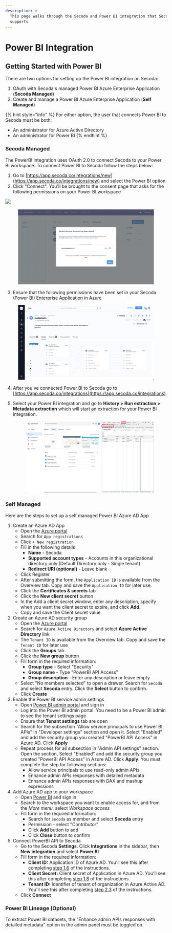 ```yaml
---
description: >-
  This page walks through the Secoda and Power BI integration that Secoda
  supports
---
```


# Power BI Integration

## **Getting Started with Power BI** <a href="#h_3a4bfd6458" id="h_3a4bfd6458"></a>

There are two options for setting up the Power BI integration on Secoda:

1. OAuth with Secoda's managed Power BI Azure Enterprise Application (**Secoda Managed**)
2. Create and manage a Power BI Azure Enterprise Application (**Self Managed**)

{% hint style="info" %}
For either option, the user that connects Power BI to Secoda must be both:

* An administrator for Azure Active Directory
* An administrator for Power BI
{% endhint %}

### Secoda Managed

The PowerBI integration uses OAuth 2.0 to connect Secoda to your Power BI workspace. To connect Power BI to Secoda follow the steps below:

1. Go to [https://app.secoda.co/integrations/new](https://app.secoda.co/integrations/new) and select the Power BI option
2. Click "Connect". You'll be brought to the consent page that asks for the following permissions on your Power BI workspace

![](<../.gitbook/assets/image (2) (1) (3).png>)

<figure><img src="../.gitbook/assets/image.png" alt=""><figcaption></figcaption></figure>

3. Ensure that the following permissions have been set in your Secoda (Power BI) Enterprise Application in Azure

<figure><img src="../.gitbook/assets/image (1).png" alt=""><figcaption></figcaption></figure>

4. After you've connected Power BI to Secoda go to [https://app.secoda.co/integrations](https://app.secoda.co/integrations)
5.  Select your Power BI integration and go to **History > Run extraction > Metadata extraction** which will start an extraction for your Power BI integration.&#x20;

    <figure><img src="../.gitbook/assets/image (4) (1).png" alt=""><figcaption></figcaption></figure>

### Self Managed

Here are the steps to set up a self managed Power BI Azure AD App

1. Create an Azure AD App
   * Open the [Azure portal](https://portal.azure.com/)
   * Search for `App registrations`
   * Click `+ New registration`
   * Fill in the following details
     * **Name** - Secoda
     * **Supported account types** - Accounts in this organizational directory only (Default Directory only - Single tenant)&#x20;
     * **Redirect URI (optional)** - Leave blank
   * Click Register
   * After submitting the form, the `Application ID` is available from the Overview tab. Copy and save the `Application ID` for later use.
   * Click the **Certificates & secrets** tab
   * Click the **New client secret** button
   * In the Add a client secret window, enter any description, specify when you want the client secret to expire, and click **Add**.
   * Copy and save the Client secret value
2. Create an Azure AD security group
   * Open the [Azure portal](https://portal.azure.com/)
   * Search for `Azure Active Directory` and select **Azure Active Directory** link
   * The `Tenant ID` is available from the Overview tab. Copy and save the `Tenant ID` for later use
   * Click the **Groups** tab
   * Click the **New group** button
   * Fill form in the required information:
     * **Group type** - Select "Security"
     * **Group name** - Type "PowerBI API Access"
     * **Group description** - Enter any description or leave empty
   * Select "No members selected" to open a drawer. Search for `Secoda` and select **Secoda** entry. Click the **Select** button to confirm.
   * Click **Create**
3. Enable the Power BI service admin settings
   * Open [Power BI admin portal](https://app.powerbi.com/admin-portal/) and sign in
   * Log into the Power BI admin portal. You need to be a Power BI admin to see the tenant settings page
   * Ensure that **Tenant settings** tab are open
   * Search for the subsection "Allow service principals to use Power BI APIs" in "Developer settings" section and open it. Select "Enabled" and add the security group you created "PowerBI API Access" in Azure AD. Click **Apply**
   * Repeat process for all subsection in "Admin API settings" section. Open the section, Select "Enabled" and add the security group you created "PowerBI API Access" in Azure AD. Click **Apply**. You must complete the step for following sections:
     * Allow service principals to use read-only admin APIs
     * Enhance admin APIs responses with detailed metadata
     * Enhance admin APIs responses with DAX and mashup expressions
4. Add Azure AD app to your workspace
   * Open [Power BI](https://app.powerbi.com/) and sign in
   * Search to the workspace you want to enable access for, and from the _More menu_, select _Workspace access_
   * Fill form in the required information:
     * Search for `Secoda` as member and select **Secoda** entry
     * Permission - select "Contributor"
     * Click **Add** button to add
     * Click **Close** button to confirm
5. Connect PowerBI API to Secoda
   * Go to the Secoda **Settings**. Click **Integrations** in the sidebar, then **New integration** and select **Power BI**
   * Fill form in the required information:
     * **Client ID:** Application ID of Azure AD. You'll see this after completing [step 1.6](power-bi.md#1-create-an-azure-ad-app) of the instructions.
     * **Client Secret:** Client secret of Application in Azure AD. You'll see this after completing [step 1.8](power-bi.md#1-create-an-azure-ad-app) of the instructions.
     * **Tenant ID:** Identifier of tenant of organization in Azure Active AD. You'll see this after completing [step 2.3](power-bi.md#2-create-an-azure-ad-security-group) of the instructions.
   * Click **Connect**

### Power BI Lineage (Optional)

To extract Power BI datasets, the "Enhance admin APIs responses with detailed metadata" option in the admin panel must be toggled on.

<figure><img src="../.gitbook/assets/image (2) (4).png" alt=""><figcaption></figcaption></figure>
